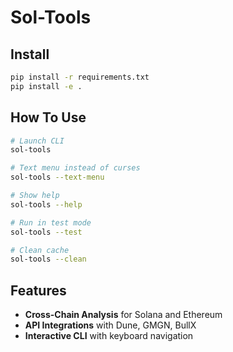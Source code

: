 # Sol-Tools

## Install

```bash
pip install -r requirements.txt
pip install -e .
```

## How To Use

```bash
# Launch CLI
sol-tools

# Text menu instead of curses
sol-tools --text-menu

# Show help
sol-tools --help

# Run in test mode
sol-tools --test

# Clean cache
sol-tools --clean
```

## Features
- **Cross-Chain Analysis** for Solana and Ethereum
- **API Integrations** with Dune, GMGN, BullX
- **Interactive CLI** with keyboard navigation
